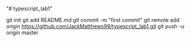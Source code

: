 "# typescript_lab1" 

git init
git add README.md
git commit -m "first commit"
git remote add origin https://github.com/JackMatthews99/typescript_lab1.git
git push -u origin master